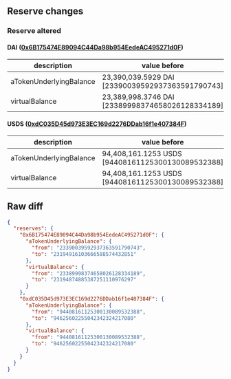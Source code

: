 ## Reserve changes

### Reserve altered

#### DAI ([0x6B175474E89094C44Da98b954EedeAC495271d0F](https://etherscan.io/address/0x6B175474E89094C44Da98b954EedeAC495271d0F))

| description | value before | value after |
| --- | --- | --- |
| aTokenUnderlyingBalance | 23,390,039.5929 DAI [23390039592937363591790743] | 23,194,916.1036 DAI [23194916103666588574432851] |
| virtualBalance | 23,389,998.3746 DAI [23389998374658026128334189] | 23,194,874.8853 DAI [23194874885387251110976297] |


#### USDS ([0xdC035D45d973E3EC169d2276DDab16f1e407384F](https://etherscan.io/address/0xdC035D45d973E3EC169d2276DDab16f1e407384F))

| description | value before | value after |
| --- | --- | --- |
| aTokenUnderlyingBalance | 94,408,161.1253 USDS [94408161125300130089532388] | 94,625,602.2550 USDS [94625602255042342324217080] |
| virtualBalance | 94,408,161.1253 USDS [94408161125300130089532388] | 94,625,602.2550 USDS [94625602255042342324217080] |


## Raw diff

```json
{
  "reserves": {
    "0x6B175474E89094C44Da98b954EedeAC495271d0F": {
      "aTokenUnderlyingBalance": {
        "from": "23390039592937363591790743",
        "to": "23194916103666588574432851"
      },
      "virtualBalance": {
        "from": "23389998374658026128334189",
        "to": "23194874885387251110976297"
      }
    },
    "0xdC035D45d973E3EC169d2276DDab16f1e407384F": {
      "aTokenUnderlyingBalance": {
        "from": "94408161125300130089532388",
        "to": "94625602255042342324217080"
      },
      "virtualBalance": {
        "from": "94408161125300130089532388",
        "to": "94625602255042342324217080"
      }
    }
  }
}
```